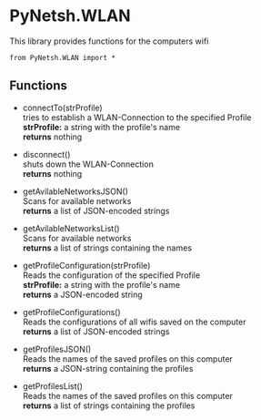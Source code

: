 # PyNetsh.WLAN
This library provides functions for the computers wifi
```
from PyNetsh.WLAN import *
```

## Functions
* connectTo(strProfile)\
  tries to establish a WLAN-Connection to the specified Profile\
    __strProfile:__ a string with the profile's name\
    __returns__ nothing

* disconnect()\
  shuts down the WLAN-Connection\
    __returns__ nothing

* getAvilableNetworksJSON()\
    Scans for available networks\
    __returns__ a list of JSON-encoded strings 

* getAvilableNetworksList()\
    Scans for available networks\
    __returns__ a list of strings containing the names

* getProfileConfiguration(strProfile) \
    Reads the configuration of the specified Profile\
    __strProfile:__ a string with the profile's name\
    __returns__ a JSON-encoded string

* getProfileConfigurations() \
    Reads the configurations of all wifis saved on the computer\
    __returns__ a list of JSON-encoded strings     
    
* getProfilesJSON() \
  Reads the names of the saved profiles on this computer\
    __returns__ a JSON-string containing the profiles

* getProfilesList() \
  Reads the names of the saved profiles on this computer\
    __returns__ a list of strings containing the profiles